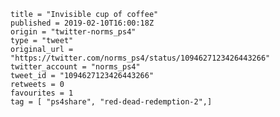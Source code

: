 ```
title = "Invisible cup of coffee"
published = 2019-02-10T16:00:18Z
origin = "twitter-norms_ps4"
type = "tweet"
original_url = "https://twitter.com/norms_ps4/status/1094627123426443266"
twitter_account = "norms_ps4"
tweet_id = "1094627123426443266"
retweets = 0
favourites = 1
tag = [ "ps4share", "red-dead-redemption-2",]
```

<p class='image'><img src='https://mnf.m17s.net/2019/02/10/DzDlkI6WsAAO8sA.jpg' alt=''></p>

